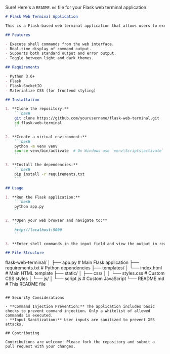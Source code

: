 Sure! Here's a `README.md` file for your Flask web terminal application:

```markdown
# Flask Web Terminal Application

This is a Flask-based web terminal application that allows users to execute shell commands and view the output in real-time. The application uses Flask-SocketIO for real-time communication between the server and the client.

## Features

- Execute shell commands from the web interface.
- Real-time display of command output.
- Supports both standard output and error output.
- Toggle between light and dark themes.

## Requirements

- Python 3.6+
- Flask
- Flask-SocketIO
- Materialize CSS (for frontend styling)

## Installation

1. **Clone the repository:**
    ```bash
    git clone https://github.com/yourusername/flask-web-terminal.git
    cd flask-web-terminal
    ```

2. **Create a virtual environment:**
    ```bash
    python -m venv venv
    source venv/bin/activate  # On Windows use `venv\Scripts\activate`
    ```

3. **Install the dependencies:**
    ```bash
    pip install -r requirements.txt
    ```

## Usage

1. **Run the Flask application:**
    ```bash
    python app.py
    ```

2. **Open your web browser and navigate to:**
    ```
    http://localhost:5000
    ```

3. **Enter shell commands in the input field and view the output in real-time.**

## File Structure

```
flask-web-terminal/
│
├── app.py                  # Main Flask application
├── requirements.txt        # Python dependencies
├── templates/
│   └── index.html          # Main HTML template
├── static/
│   ├── css/
│   │   └── styles.css      # Custom CSS styles
│   └── js/
│       └── script.js       # Custom JavaScript
└── README.md               # This README file
```

## Security Considerations

- **Command Injection Prevention:** The application includes basic checks to prevent command injection. Only a whitelist of allowed commands is executed.
- **Input Sanitization:** User inputs are sanitized to prevent XSS attacks.

## Contributing

Contributions are welcome! Please fork the repository and submit a pull request with your changes.

```
